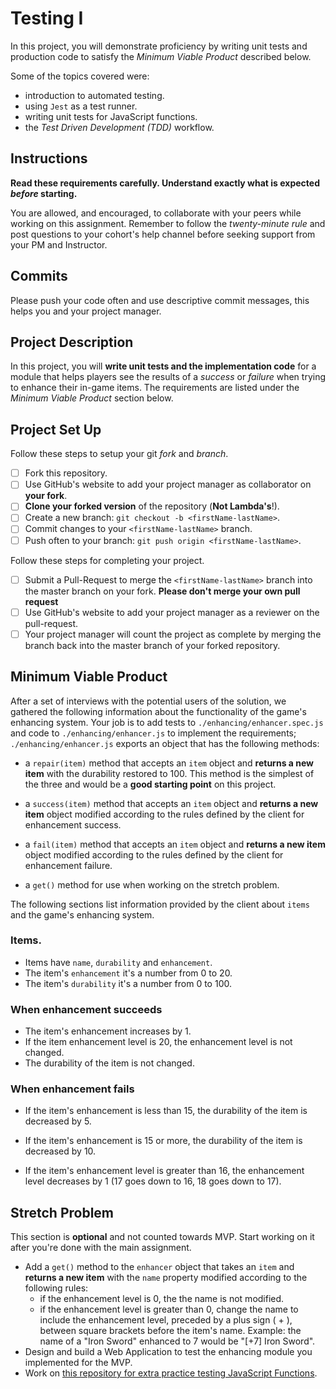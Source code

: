 # Testing I

In this project, you will demonstrate proficiency by writing unit tests and production code to satisfy the _Minimum Viable Product_ described below.

Some of the topics covered were:

- introduction to automated testing.
- using `Jest` as a test runner.
- writing unit tests for JavaScript functions.
- the _Test Driven Development (TDD)_ workflow.

## Instructions

**Read these requirements carefully. Understand exactly what is expected _before_ starting.**

You are allowed, and encouraged, to collaborate with your peers while working on this assignment. Remember to follow the _twenty-minute rule_ and post questions to your cohort's help channel before seeking support from your PM and Instructor.

## Commits

Please push your code often and use descriptive commit messages, this helps you and your project manager.

## Project Description

In this project, you will **write unit tests and the implementation code** for a module that helps players see the results of a _success_ or _failure_ when trying to enhance their in-game items. The requirements are listed under the _Minimum Viable Product_ section below.

## Project Set Up

Follow these steps to setup your git _fork_ and _branch_.

- [ ] Fork this repository.
- [ ] Use GitHub's website to add your project manager as collaborator on **your fork**.
- [ ] **Clone your forked version** of the repository (**Not Lambda's**!).
- [ ] Create a new branch: `git checkout -b <firstName-lastName>`.
- [ ] Commit changes to your `<firstName-lastName>` branch.
- [ ] Push often to your branch: `git push origin <firstName-lastName>`.

Follow these steps for completing your project.

- [ ] Submit a Pull-Request to merge the `<firstName-lastName>` branch into the master branch on your fork. **Please don't merge your own pull request**
- [ ] Use GitHub's website to add your project manager as a reviewer on the pull-request.
- [ ] Your project manager will count the project as complete by merging the branch back into the master branch of your forked repository.

## Minimum Viable Product

After a set of interviews with the potential users of the solution, we gathered the following information about the functionality of the game's enhancing system. Your job is to add tests to `./enhancing/enhancer.spec.js` and code to `./enhancing/enhancer.js` to implement the requirements; `./enhancing/enhancer.js` exports an object that has the following methods:

- a `repair(item)` method that accepts an `item` object and **returns a new item** with the durability restored to 100. This method is the simplest of the three and would be a **good starting point** on this project.

- a `success(item)` method that accepts an `item` object and **returns a new item** object modified according to the rules defined by the client for enhancement success.

- a `fail(item)` method that accepts an `item` object and **returns a new item** object modified according to the rules defined by the client for enhancement failure.

- a `get()` method for use when working on the stretch problem.

The following sections list information provided by the client about `items` and the game's enhancing system.

### Items.

- Items have `name`, `durability` and `enhancement`.
- The item's `enhancement` it's a number from 0 to 20.
- The item's `durability` it's a number from 0 to 100.

### When enhancement succeeds

- The item's enhancement increases by 1.
- If the item enhancement level is 20, the enhancement level is not changed.
- The durability of the item is not changed.

### When enhancement fails

- If the item's enhancement is less than 15, the durability of the item is decreased by 5.

- If the item's enhancement is 15 or more, the durability of the item is decreased by 10.

- If the item's enhancement level is greater than 16, the enhancement level decreases by 1 (17 goes down to 16, 18 goes down to 17).

## Stretch Problem

This section is **optional** and not counted towards MVP. Start working on it after you're done with the main assignment.

- Add a `get()` method to the `enhancer` object that takes an `item` and **returns a new item** with the `name` property modified according to the following rules:
  - if the enhancement level is 0, the the name is not modified.
  - if the enhancement level is greater than 0, change the name to include the enhancement level, preceded by a plus sign ( + ), between square brackets before the item's name. Example: the name of a "Iron Sword" enhanced to 7 would be "[+7] Iron Sword".
- Design and build a Web Application to test the enhancing module you implemented for the MVP.
- Work on [this repository for extra practice testing JavaScript Functions](https://github.com/LambdaSchool/Testing).
